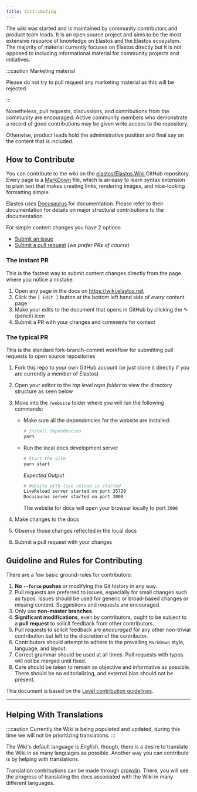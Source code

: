 ```yaml
---
title: Contributing
---
```


The wiki was started and is maintained by community contributors and product team leads. It is an open source project and aims
to be the most extensive resource of knowledge on Elastos and the Elastos ecosystem. The majority of material currently focuses on Elastos directly but it is not opposed to including informational material for community projects and initiatives.

:::caution Marketing material

Please do not try to pull request any marketing material as this will be rejected.

:::

Nonetheless, pull requests, discussions, and contributions from the community are encouraged. Active
community members who demonstrate a record of good contributions may be given write access to the
repository.

Otherwise, product leads hold the administrative position and final say on the content that is
included.

## How to Contribute

You can contribute to the wiki on the
[elastos/Elastos.Wiki ](https://github.com/elastos/Elastos.Wiki) GitHub repository. Every page is a
[MarkDown](https://guides.github.com/features/mastering-markdown/) file, which is an easy to learn
syntax extension to plain text that makes creating links, rendering images, and nice-looking
formatting simple.

Elastos uses [Docusaurus](https://docusaurus.io) for documentation. Please refer to their documentation for details on major structural contributions to the documentation.

For simple content changes you have 2 options

- [Submit an issue](https://github.com/elastos/Elastos.Wiki/issues)
- [Submit a pull request](https://github.com/elastos/Elastos.Wiki/pulls) _(we prefer PRs of course)_

### The instant PR

This is the fastest way to submit content changes directly from the page where you notice a mistake.

1. Open any page in the docs on https://wiki.elastos.net
2. Click the `[ Edit ]` button at the bottom left hand side of _every_ content page
3. Make your edits to the document that opens in GitHub by clicking the ✎ (pencil) icon
4. Submit a PR with your changes and comments for context

### The typical PR

This is the standard fork-branch-commit workflow for submitting pull requests to open source repositories

1. Fork this repo to your own GitHub account (or just clone it directly if you are currently a member of Elastos)

2. Open your editor to the _top level repo folder_ to view the directory structure as seen below

3. Move into the `/website` folder where you will run the following commands:

   - Make sure all the dependencies for the website are installed:

     ```sh
     # Install dependencies
     yarn
     ```

   - Run the local docs development server

     ```sh
     # Start the site
     yarn start
     ```

     _Expected Output_

     ```sh
     # Website with live reload is started
     LiveReload server started on port 35729
     Docusaurus server started on port 3000
     ```

     The website for docs will open your browser locally to port `3000`

4. Make changes to the docs

5. Observe those changes reflected in the local docs

6. Submit a pull request with your changes

## Guideline and Rules for Contributing

There are a few basic ground-rules for contributors:

1. **No `--force` pushes** or modifying the Git history in any way.
2. Pull requests are preferred to issues, especially for small changes such as typos. Issues should
   be used for generic or broad-based changes or missing content. Suggestions and requests are encouraged.
3. Only use **non-master branches**.
4. **Significant modifications**, even by contributors, ought to be subject to a **pull request** to
   solicit feedback from other contributors.
5. Pull requests to solicit feedback are _encouraged_ for any other non-trivial contribution but
   left to the discretion of the contributor.
6. Contributors should attempt to adhere to the prevailing `MarkDown` style, language, and layout.
7. Correct grammar should be used at all times. Pull requests with typos will not be merged until
   fixed.
8. Care should be taken to remain as objective and informative as possible. There should be no
   editorializing, and external bias should not be present.

This document is based on the
[Level contribution guidelines](https://github.com/Level/community/blob/master/CONTRIBUTING.md).

---

## Helping With Translations

:::caution
Currently the Wiki is being populated and updated, during this time we will not be prioritizing translations.
:::

The Wiki's default language is _English_, though, there is a desire to translate the Wiki
in as many languages as possible. Another way you can contribute is by helping with translations.

Translation contributions can be made through [crowdin](https://crowdin.com/project/elastos-wiki). There, you will see the progress of translating the docs associated with the Wiki in many different languages.
